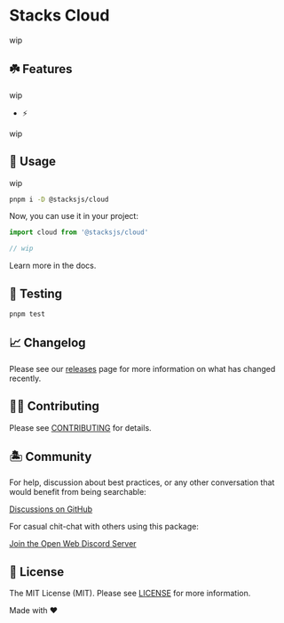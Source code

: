 # Stacks Cloud

wip

## ☘️ Features

wip

- ⚡️

wip

## 🤖 Usage

wip

```bash
pnpm i -D @stacksjs/cloud
```

Now, you can use it in your project:

```js
import cloud from '@stacksjs/cloud'

// wip
```

Learn more in the docs.

## 🧪 Testing

```bash
pnpm test
```

## 📈 Changelog

Please see our [releases](https://github.com/stacksjs/stacks/releases) page for more information on what has changed recently.

## 💪🏼 Contributing

Please see [CONTRIBUTING](../../../.github/CONTRIBUTING.md) for details.

## 🏝 Community

For help, discussion about best practices, or any other conversation that would benefit from being searchable:

[Discussions on GitHub](https://github.com/stacksjs/stacks/discussions)

For casual chit-chat with others using this package:

[Join the Open Web Discord Server](https://discord.ow3.org)

## 📄 License

The MIT License (MIT). Please see [LICENSE](https://github.com/stacksjs/stacks/tree/main/LICENSE.md) for more information.

Made with ❤️
